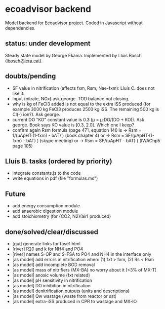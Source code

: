 # ecoadvisor backend
Model backend for Ecoadvisor project. Coded in Javascript without dependencies.

## status: under development
Steady state model by George Ekama.
Implemented by Lluís Bosch (lbosch@icra.cat).

## doubts/pending
- SF value in nitrification (affects fxm, Rsm, Nae-fxm): Lluís C. does not like it.
- input (nitrate, NOx) ask george. TOD balance not closing.
- why is kg of FeCl3 added is not equal to the extra iSS produced (for example 3000 kg FeCl3 produces 2500 kg iSS. The remaining 500 kg is Cl(-) ion?). Ask george.
- current DO "KO" constant value is 0.3 (µ = µ·DO/(DO + KO)). Ask george. Book says KO value is [0.3, 2.0]. Which one I keep?
- confirm again Rsm formula (page 471, equation 140 is -> Rsm =  1/(µApHT·(1-fxm) - bAT) ) (book chapter 4)
                                                    or -> Rsm = SF/(µApHT·(1-fxm) - bAT) ) (skype meeting)
                                                    or -> Rsm = SF/(µApHT - bAT) )         (IWAChp5 page 105)

## Lluís B. tasks (ordered by priority)
- integrate constants.js to the code
- write equations in pdf (file "formulas.ms")

## Future
- add energy consumption module
- add anaerobic digestion module
- add stoichiometry (for {CO2, N2}(air) produced)

## done/solved/clear/discussed
- [gui] generate links for fase1.html
- [river] R20 and k for NH4 and PO4
- [river] names S-OP and S-FSA to PO4 and NH4 in the interface only
- [as model] add errors in nitrification when: (1) fxt > fxm, (2) Rs  < Rsm
- [as model] add incomplete BOD removal
- [as model] mass of nitrifiers (MX-BA) no worry about it (<3% of MX-T)
- [as model] anoxic volume (fxt related)
- [as model] pH sensitivity in nitrification
- [as model] DO inhibition in nitrification
- [as model] denitrification outputs (units and descriptions)
- [as model] Qw wastage (waste from reactor or sst)
- [as model] extra-iSS produced in CPR to wastage and MX-IO
